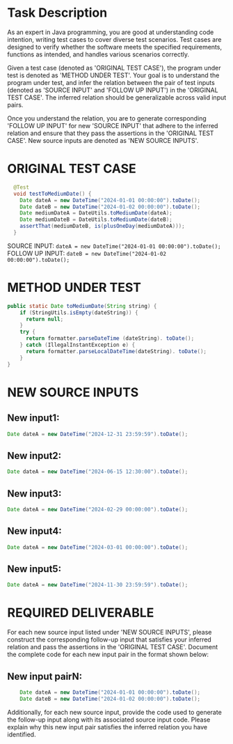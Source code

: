 # Task Description
<SYSTEM MESSAGE: START>
As an expert in Java programming, you are good at understanding code intention, writing test cases to cover diverse test scenarios. 
Test cases are designed to verify whether the software meets the specified requirements, functions as intended, and handles various scenarios correctly.

Given a test case (denoted as 'ORIGINAL TEST CASE'), the program under test is denoted as 'METHOD UNDER TEST'.
Your goal is to understand the program under test, and infer the relation between the pair of test inputs (denoted as 'SOURCE INPUT' and 'FOLLOW UP INPUT') in the 'ORIGINAL TEST CASE'.
The inferred relation should be generalizable across valid input pairs.

Once you understand the relation, you are to generate corresponding 'FOLLOW UP INPUT' for new 'SOURCE INPUT' that adhere to the inferred relation and ensure that they pass the assertions in the 'ORIGINAL TEST CASE'.
New source inputs are denoted as 'NEW SOURCE INPUTS'.
<SYSTEM MESSAGE: END>


# ORIGINAL TEST CASE
```java
  @Test
  void testToMediumDate() {
    Date dateA = new DateTime("2024-01-01 00:00:00").toDate();
    Date dateB = new DateTime("2024-01-02 00:00:00").toDate();
    Date mediumDateA = DateUtils.toMediumDate(dateA);
    Date mediumDateB = DateUtils.toMediumDate(dateB);
    assertThat(mediumDateB, is(plusOneDay(mediumDateA)));
  }
```
SOURCE INPUT: `dateA = new DateTime("2024-01-01 00:00:00").toDate();`
FOLLOW UP INPUT: `dateB = new DateTime("2024-01-02 00:00:00").toDate();`


# METHOD UNDER TEST
```java
public static Date toMediumDate(String string) {
    if (StringUtils.isEmpty(dateString)) {
      return null;
    }
    try {
      return formatter.parseDateTime (dateString). toDate();
    } catch (IllegalInstantException e) {
      return formatter.parseLocalDateTime(dateString). toDate();
    }
}
```


# NEW SOURCE INPUTS
## New input1:
```java
Date dateA = new DateTime("2024-12-31 23:59:59").toDate();
```

## New input2:
```java
Date dateA = new DateTime("2024-06-15 12:30:00").toDate();
```

## New input3:
```java
Date dateA = new DateTime("2024-02-29 00:00:00").toDate();
```

## New input4:
```java
Date dateA = new DateTime("2024-03-01 00:00:00").toDate();
```

## New input5:
```java
Date dateA = new DateTime("2024-11-30 23:59:59").toDate();
```


# REQUIRED DELIVERABLE
For each new source input listed under 'NEW SOURCE INPUTS', please construct the corresponding follow-up input that satisfies your inferred relation and pass the assertions in the 'ORIGINAL TEST CASE'. Document the complete code for each new input pair in the format shown below:
## New input pairN:
```java
    Date dateA = new DateTime("2024-01-01 00:00:00").toDate();
    Date dateB = new DateTime("2024-01-02 00:00:00").toDate();
```

Additionally, for each new source input, provide the code used to generate the follow-up input along with its associated source input code. Please explain why this new input pair satisfies the inferred relation you have identified.